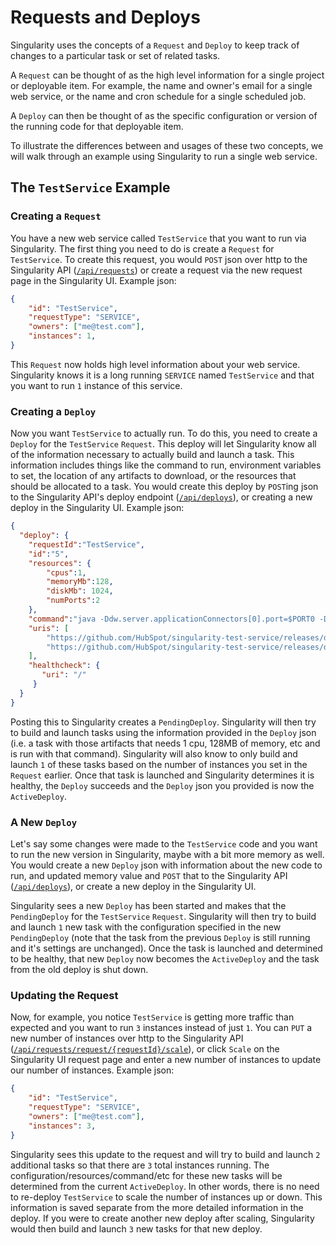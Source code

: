 # Requests and Deploys

Singularity uses the concepts of a `Request` and `Deploy` to keep track of changes to a particular task or set of related tasks.

A `Request` can be thought of as the high level information for a single project or deployable item. For example, the name and owner's email for a single web service, or the name and cron schedule for a single scheduled job.

A `Deploy` can then be thought of as the specific configuration or version of the running code for that deployable item.

To illustrate the differences between and usages of these two concepts, we will walk through an example using Singularity to run a single web service.

## The `TestService` Example

### Creating a `Request`
You have a new web service called `TestService` that you want to run via Singularity. The first thing you need to do is create a `Request` for `TestService`. To create this request, you would `POST` json over http to the Singularity API ([`/api/requests`](../reference/api.html)) or create a request via the new request page in the Singularity UI. Example json:

```json
{
    "id": "TestService",
    "requestType": "SERVICE",
    "owners": ["me@test.com"],
    "instances": 1,
}
```

This `Request` now holds high level information about your web service. Singularity knows it is a long running `SERVICE` named `TestService` and that you want to run `1` instance of this service.

### Creating a `Deploy`

Now you want `TestService` to actually run. To do this, you need to create a `Deploy` for the `TestService` `Request`. This deploy will let Singularity know all of the information necessary to actually build and launch a task. This information includes things like the command to run, environment variables to set, the location of any artifacts to download, or the resources that should be allocated to a task. You would create this deploy by `POST`ing json to the Singularity API's deploy endpoint ([`/api/deploys`](../reference/api.html)), or creating a new deploy in the Singularity UI. Example json:

```json
{
  "deploy": {
    "requestId":"TestService",
    "id":"5",
    "resources": {
        "cpus":1,
        "memoryMb":128,
        "diskMb": 1024,
        "numPorts":2
    }, 
	"command":"java -Ddw.server.applicationConnectors[0].port=$PORT0 -Ddw.server.adminConnectors[0].port=$PORT1 -jar singularitytest-1.0-SNAPSHOT.jar server example.yml",
	"uris": [
        "https://github.com/HubSpot/singularity-test-service/releases/download/1.0/singularitytest-1.0-SNAPSHOT.jar",
        "https://github.com/HubSpot/singularity-test-service/releases/download/1.0/example.yml"
    ],
    "healthcheck": {
       "uri": "/"
     }
  }
}
```

Posting this to Singularity creates a `PendingDeploy`. Singularity will then try to build and launch tasks using the information provided in the `Deploy` json (i.e. a task with those artifacts that needs 1 cpu, 128MB of memory, etc and is run with that command). Singularity will also know to only build and launch `1` of these tasks based on the number of instances you set in the `Request` earlier. Once that task is launched and Singularity determines it is healthy, the `Deploy` succeeds and the `Deploy` json you provided is now the `ActiveDeploy`.

### A New `Deploy`

Let's say some changes were made to the `TestService` code and you want to run the new version in Singularity, maybe with a bit more memory as well. You would create a new `Deploy` json with information about the new code to run, and updated memory value and `POST` that to the Singularity API ([`/api/deploys`](../reference/api.html)), or create a new deploy in the Singularity UI.

Singularity sees a new `Deploy` has been started and makes that the `PendingDeploy` for the `TestService` `Request`. Singularity will then try to build and launch `1` new task with the configuration specified in the new `PendingDeploy` (note that the task from the previous `Deploy` is still running and it's settings are unchanged). Once the task is launched and determined to be healthy, that new `Deploy` now becomes the `ActiveDeploy` and the task from the old deploy is shut down.

### Updating the Request

Now, for example, you notice `TestService` is getting more traffic than expected and you want to run `3` instances instead of just `1`. You can `PUT` a new number of instances over http to the Singularity API ([`/api/requests/request/{requestId}/scale`](../reference/api.html)), or click `Scale` on the Singularity UI request page and enter a new number of instances to update our number of instances. Example json:

```json
{
    "id": "TestService",
    "requestType": "SERVICE",
    "owners": ["me@test.com"],
    "instances": 3,
}
```

Singularity sees this update to the request and will try to build and launch `2` additional tasks so that there are `3` total instances running. The configuration/resources/command/etc for these new tasks will be determined from the current `ActiveDeploy`. In other words, there is no need to re-deploy `TestService` to scale the number of instances up or down. This information is saved separate from the more detailed information in the deploy. If you were to create another new deploy after scaling, Singularity would then build and launch `3` new tasks for that new deploy.
